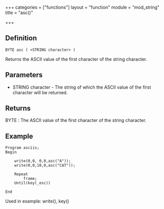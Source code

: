 +++
categories = ["functions"]
layout = "function"
module = "mod_string"
title = "asc()"

+++

## Definition

    BYTE asc ( <STRING character> )

Returns the ASCII value of the first character of the string character.

## Parameters

- STRING character - The string of which the ASCII value of the first character will be returned.

## Returns

BYTE : The ASCII value of the first character of the string character.

## Example

```
Program asciis;
Begin

    write(0,0, 0,0,asc("A"));
    write(0,0,10,0,asc("CAT"));

    Repeat
        frame;
    Until(key(_esc))

End
```

Used in example: write(), key()
